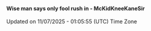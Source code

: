 #### Wise man says only fool rush in - McKidKneeKaneSir
Updated on 11/07/2025 - 01:05:55 (UTC) Time Zone
